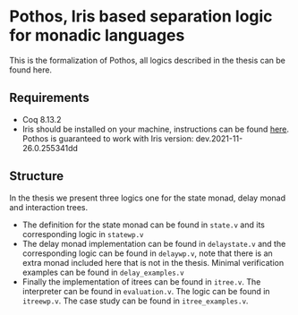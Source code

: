 # Pothos, Iris based separation logic for monadic languages

This is the formalization of Pothos, all logics described in the thesis can be found here.
## Requirements
* Coq 8.13.2
* Iris should be installed on your machine, instructions can be found [here](https://gitlab.mpi-sws.org/iris/iris#working-with-iris). Pothos is guaranteed to work with Iris version: dev.2021-11-26.0.255341dd

## Structure
In the thesis we present three logics one for the state monad, delay monad and interaction trees.
* The definition for the state monad can be found in `state.v` and its corresponding logic in `statewp.v`
* The delay monad implementation can be found in `delaystate.v` and the corresponding logic can be found in `delaywp.v`, note that there is an extra monad included here that is not in the thesis.
Minimal verification examples can be found in `delay_examples.v`
* Finally the implementation of itrees can be found in `itree.v`. The interpreter can be found in `evaluation.v`. The logic can be found in `itreewp.v`. The case study can be found in `itree_examples.v`.